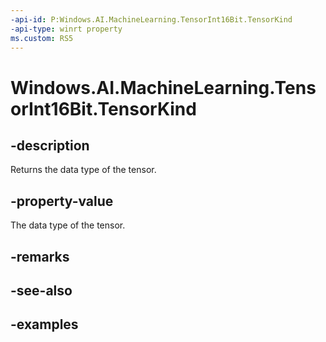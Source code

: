 ```yaml
---
-api-id: P:Windows.AI.MachineLearning.TensorInt16Bit.TensorKind
-api-type: winrt property
ms.custom: RS5
---
```


<!-- Property syntax.
public TensorKind TensorKind { get; }
-->

# Windows.AI.MachineLearning.TensorInt16Bit.TensorKind

## -description
Returns the data type of the tensor.

## -property-value
The data type of the tensor.

## -remarks

## -see-also

## -examples
